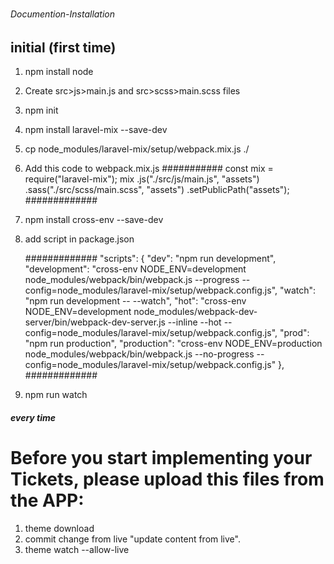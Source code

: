 # #

# 

###### Documention-Installation ######
## initial (first time) ##

1. npm install node
2. Create src>js>main.js and src>scss>main.scss files
3. npm init
4. npm install laravel-mix --save-dev
5. cp node_modules/laravel-mix/setup/webpack.mix.js ./
6. Add this code to webpack.mix.js
    ###########
    const mix = require("laravel-mix");
    mix
    .js("./src/js/main.js", "assets")
    .sass("./src/scss/main.scss", "assets")
    .setPublicPath("assets");
    #############
7. npm install cross-env --save-dev
8. add script in package.json

    #############
    "scripts": {
    "dev": "npm run development",
    "development": "cross-env NODE_ENV=development node_modules/webpack/bin/webpack.js --progress --config=node_modules/laravel-mix/setup/webpack.config.js",
    "watch": "npm run development -- --watch",
    "hot": "cross-env NODE_ENV=development node_modules/webpack-dev-server/bin/webpack-dev-server.js --inline --hot --config=node_modules/laravel-mix/setup/webpack.config.js",
    "prod": "npm run production",
    "production": "cross-env NODE_ENV=production node_modules/webpack/bin/webpack.js --no-progress --config=node_modules/laravel-mix/setup/webpack.config.js"
    },
    #############
    
9. npm run watch

##### every time #####
# Before you start implementing your Tickets, please upload this files from the APP: #

1. theme download
3. commit change from live "update content from live".
4. theme watch --allow-live

